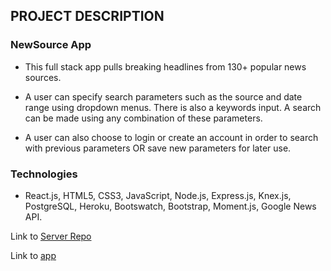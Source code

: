 ## PROJECT DESCRIPTION

### NewSource App
* This full stack app pulls breaking headlines from 130+ popular news sources. 

* A user can specify search parameters such as the source and date range using dropdown menus. There is also a keywords input. A search can be made using any combination of these parameters.

* A user can also choose to login or create an account in order to search with previous parameters OR save new parameters for later use.

### Technologies
* React.js, HTML5, CSS3, JavaScript, Node.js, Express.js, Knex.js, PostgreSQL, Heroku, Bootswatch, Bootstrap, Moment.js, Google News API.

Link to [Server Repo](https://github.com/jeff-burns/full-stack-news-app-server)

Link to [app](https://newsource-client.now.sh)